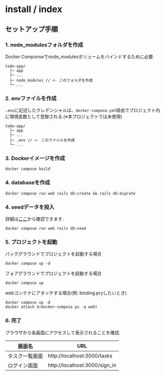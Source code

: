 # install / index

## セットアップ手順

### 1. node_modulesフォルダを作成

Docker Componseでnode_modulesボリュームをバインドするために必要.

```shell
todo-app/
  ├─ app
  ├─ ...
  ├─ node_modules // <- このフォルダを作成
  └─ ...
```

### 2. envファイルを作成

`.env`に記述したクレデンシャルは、`docker-compose.yml`経由でプロジェクト内に環境変数として登録される.(※本プロジェクトでは未使用)

```shell
todo-app/
  ├─ app
  ├─ ...
  ├─ .env // <- このファイルを作成
  └─ ...
```

### 3. Dockerイメージを作成

```shell
docker compose build
```

### 4. databaseを作成

```shell
docker compose run web rails db:create && rails db:migrate
```

### 4. seedデータを投入

詳細は[ここ](../db/seed.md)から確認できます.

```shell
docker compose run web rails db:seed
```

### 5. プロジェクトを起動

バックグラウンドでプロジェクトを起動する場合

```shell
docker compose up -d
```

フォアグラウンドでプロジェクトを起動する場合

```shell
docker compose up
```

webコンテナにアタッチする場合(例: binding.pryしたいとき)

```shell
docker compose up -d
docker attach $(docker-compose ps -q web)
```

### 6. 完了

ブラウザから各画面にアクセスして表示されることを確認.

| 画面名         | URL                           |
| -------------- | ----------------------------- |
| タスク一覧画面 | http://localhost:3000/tasks   |
| ログイン画面   | http://localhost:3000/sign_in |

